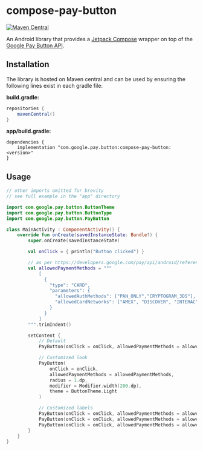 # compose-pay-button

[![Maven Central](https://img.shields.io/maven-central/v/com.google.pay.button/compose-pay-button)](https://search.maven.org/search?q=g:com.google.pay.button)

An Android library that provides a [Jetpack Compose](https://developer.android.com/jetpack/compose) wrapper on top of the
[Google Pay Button API](https://developers.google.com/pay/api/android/guides/tutorial).

## Installation

The library is hosted on Maven central and can be used by ensuring the following lines exist in each gradle file:

**build.gradle:**

```groovy
repositories {
    mavenCentral()
}
```

**app/build.gradle:**

```
dependencies {
    implementation "com.google.pay.button:compose-pay-button:<version>"
}
```

## Usage

```kotlin
// other imports omitted for brevity
// see full example in the "app" directory

import com.google.pay.button.ButtonTheme
import com.google.pay.button.ButtonType
import com.google.pay.button.PayButton

class MainActivity : ComponentActivity() {
    override fun onCreate(savedInstanceState: Bundle?) {
        super.onCreate(savedInstanceState)

        val onClick = { println("Button clicked") }

        // as per https://developers.google.com/pay/api/android/reference/request-objects#PaymentMethod
        val allowedPaymentMethods = """
            [
              {
                "type": "CARD",
                "parameters": {
                  "allowedAuthMethods": ["PAN_ONLY","CRYPTOGRAM_3DS"],
                  "allowedCardNetworks": ["AMEX", "DISCOVER", "INTERAC", "JCB", "MASTERCARD", "VISA"]
                }
              }
            ]
        """.trimIndent()

        setContent {
            // Default
            PayButton(onClick = onClick, allowedPaymentMethods = allowedPaymentMethods)

            // Customized look
            PayButton(
                onClick = onClick,
                allowedPaymentMethods = allowedPaymentMethods,
                radius = 1.dp,
                modifier = Modifier.width(200.dp),
                theme = ButtonTheme.Light
            )

            // Customized labels
            PayButton(onClick = onClick, allowedPaymentMethods = allowedPaymentMethods, type = ButtonType.Book)
            PayButton(onClick = onClick, allowedPaymentMethods = allowedPaymentMethods, type = ButtonType.Subscribe)
            PayButton(onClick = onClick, allowedPaymentMethods = allowedPaymentMethods, type = ButtonType.Donate)
        }
    }
}
```